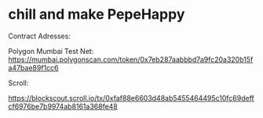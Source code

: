 # chill and make PepeHappy

Contract Adresses:

Polygon Mumbai Test Net:
https://mumbai.polygonscan.com/token/0x7eb287aabbbd7a9fc20a320b15fa47bae89f1cc6

Scroll:

https://blockscout.scroll.io/tx/0xfaf88e6603d48ab5455464495c10fc69deffcf6976be7b9974ab8161a368fe48
